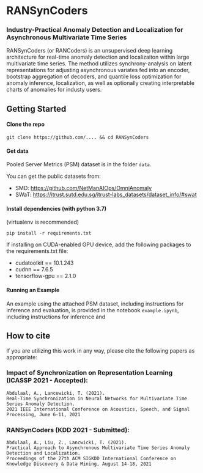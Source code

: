 # RANSynCoders



### Industry-Practical Anomaly Detection and Localization for Asynchronous Multivariate Time Series

RANSynCoders (or RANCoders) is an unsupervised deep learning architecture for real-time anomaly detection and localizaiton within large multivariate time series. The method utilizes synchrony-analysis on latent representations for adjusting asynchronous variates fed into an encoder, bootstrap aggregation of decoders, and quantile loss optimization for anomaly inference, localization, as well as optionally creating interpretable charts of anomalies for industy users.



## Getting Started

#### Clone the repo

```
git clone https://github.com/.... && cd RANSynCoders
```

#### Get data

Pooled Server Metrics (PSM) dataset is in the folder `data`. 

You can get the public datasets from:

* SMD: <https://github.com/NetManAIOps/OmniAnomaly>
* SWaT: <https://itrust.sutd.edu.sg/itrust-labs_datasets/dataset_info/#swat>

#### Install dependencies (with python 3.7) 

(virtualenv is recommended)

```shell
pip install -r requirements.txt
```

If installing on CUDA-enabled GPU device, add the following packages to the requirements.txt file:

* cudatoolkit == 10.1.243
* cudnn == 7.6.5
* tensorflow-gpu == 2.1.0

#### Running an Example

An example using the attached PSM dataset, including instructions for inference and evaluation, is provided in the notebook `example.ipynb`, including instructions for inference and 

## How to cite

If you are utilizing this work in any way, please cite the following papers as appropriate:

### Impact of Synchronization on Representation Learning (ICASSP 2021 - Accepted):

    Abdulaal, A., Lancewicki, T. (2021).
    Real-Time Synchronization in Neural Networks for Multivariate Time Series Anomaly Detection.
    2021 IEEE International Conference on Acoustics, Speech, and Signal Processing, June 6-11, 2021

### RANSynCoders (KDD 2021 - Submitted):

    Abdulaal, A., Liu, Z., Lancwicki, T. (2021).
    Practical Approach to Asynchronous Multivariate Time Series Anomaly Detection and Localization.
    Proceedings of the 27th ACM SIGKDD International Conference on Knowledge Discovery & Data Mining, August 14-18, 2021

